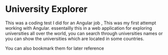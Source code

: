 # University Explorer
  This was a coding test I did for an Angular job , This was my first attempt working with Angular.
  essentailly this in a web application for exploring universities all over the world, you can search through universities names 
  or you can show the universities which are located in some countries.
  
  You can also bookmark them for later reference
  

